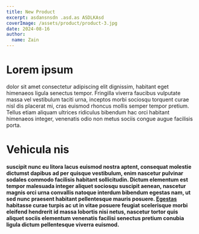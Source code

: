 ```yaml
---
title: New Product
excerpt: asdansnsdn .asd.as ASDLKAsd
coverImage: /assets/product/product-3.jpg
date: 2024-08-16
author:
  name: Zain
---
```

# Lorem ipsum

dolor sit amet consectetur adipiscing elit dignissim, habitant eget himenaeos ligula senectus tempor. Fringilla viverra faucibus vulputate massa vel vestibulum taciti urna, inceptos morbi sociosqu torquent curae nisl dis placerat mi, cras euismod rhoncus mollis semper tempor pretium. Tellus etiam aliquam ultrices ridiculus bibendum hac orci habitant himenaeos integer, venenatis odio non metus sociis congue augue facilisis porta.

# Vehicula nis

#### suscipit nunc eu litora lacus euismod nostra aptent, consequat molestie dictumst dapibus ad per quisque vestibulum, enim nascetur pulvinar sodales commodo facilisis habitant sollicitudin. Dictum elementum est tempor malesuada integer aliquet sociosqu suscipit aenean, nascetur magnis orci urna convallis natoque interdum bibendum egestas nam, ut sed nunc praesent habitant pellentesque mauris posuere. [Egestas](https//zwebist.com) habitasse curae turpis ac ut in vitae posuere feugiat scelerisque morbi eleifend hendrerit id massa lobortis nisi netus, nascetur tortor quis aliquet sociis elementum venenatis facilisi senectus pretium conubia ligula dictum pellentesque viverra euismod.
